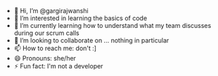 - 👋 Hi, I’m @gargirajwanshi
- 👀 I’m interested in learning the basics of code 
- 🌱 I’m currently learning how to understand what my team discusses during our scrum calls
- 💞️ I’m looking to collaborate on ... nothing in particular
- 📫 How to reach me: don't :]
- 😄 Pronouns: she/her
- ⚡ Fun fact: I'm not a developer

<!---
gargirajwanshi/gargirajwanshi is a ✨ special ✨ repository because its `README.md` (this file) appears on your GitHub profile.
You can click the Preview link to take a look at your changes.
--->

